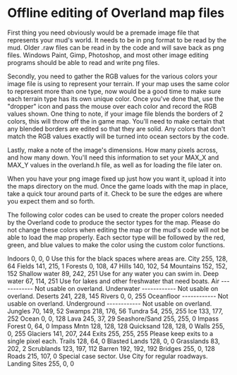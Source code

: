 Offline editing of Overland map files
=====================================

First thing you need obviously would be a premade image file that
represents your mud's world. It needs to be in png format to be read
by the mud. Older .raw files can be read in by the code and will save
back as png files. Windows Paint, Gimp, Photoshop, and most other
image editing programs should be able to read and write png files.

Secondly, you need to gather the RGB values for the various colors
your image file is using to represent your terrain. If your map uses
the same color to represent more than one type, now would be a good
time to make sure each terrain type has its own unique color. Once
you've done that, use the "dropper" icon and pass the mouse over each
color and record the RGB values shown. One thing to note, if your image
file blends the borders of 2 colors, this will throw off the in game
map. You'll need to make certain that any blended borders are edited
so that they are solid. Any colors that don't match the RGB values
exactly will be turned into ocean sectors by the code.

Lastly, make a note of the image's dimensions. How many pixels across,
and how many down. You'll need this information to set your MAX_X and
MAX_Y values in the overland.h file, as well as for loading the
file later on.

When you have your png image fixed up just how you want it, upload it into
the maps directory on the mud. Once the game loads with the map in place,
take a quick tour around parts of it. Check to be sure the edges are where
you expect them and so forth.



The following color codes can be used to create the proper colors needed
by the Overland code to produce the sector types for the map. Please do
not change these colors when editing the map or the mud's code will not
be able to load the map properly. Each sector type will be followed by the
red, green, and blue values to make the color using the custom color functions.

Indoors         0, 0, 0         Use this for the black spaces where areas are.
City            255, 128, 64
Fields          141, 215, 1
Forests         0, 108, 47
Hills           140, 102, 54
Mountains       152, 152, 152
Shallow water   89, 242, 251    Use for any water you can swim in.
Deep water      67, 114, 251    Use for lakes and other freshwater that need boats.
Air             ------------ Not usable on overland.
Underwater      ------------ Not usable on overland.
Deserts	        241, 228, 145
Rivers          0, 0, 255
Oceanfloor      ------------ Not usable on overland.
Underground     ------------ Not usable on overland.
Jungles         70, 149, 52
Swamps          218, 176, 56
Tundra          54, 255, 255
Ice             133, 177, 252
Ocean           0, 0, 128
Lava            245, 37, 29
Seashore/Sand   255, 255, 0
Impass Forest   0, 64, 0
Impass Mntn     128, 128, 128
Quicksand       128, 128, 0
Walls           255, 0, 255
Glaciers        141, 207, 244
Exits           255, 255, 255    Please keep exits to a single pixel each.
Trails          128, 64, 0
Blasted Lands   128, 0, 0
Grasslands      83, 202, 2
Scrublands      123, 197, 112
Barren          192, 192, 192
Bridges         255, 0, 128
Roads           215, 107, 0      Special case sector. Use City for regular roadways.
Landing Sites   255, 0, 0
